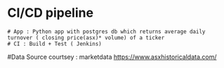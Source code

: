 # CI/CD pipeline 
    # App : Python app with postgres db which returns average daily turnover ( closing price(asx)* volume) of a ticker
    # CI : Build + Test ( Jenkins)

 
#Data Source courtsey : marketdata https://www.asxhistoricaldata.com/


   

  
   
   





